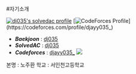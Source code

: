 #자기소개 

[![dj035's solvedac profile](http://mazassumnida.wtf/api/v2/generate_badge?boj=dj035)](https://solved.ac/profile/dj035) [![CodeForces Profile](http://cf.leed.at?id=djayy035_)](https://codeforces.com/profile/djayy035_)

* __*Baekjoon*__ : [dj035](http://icpc.me/dj035)
* __*SolvedAC*__ : [dj035](https://solved.ac/profile/dj035)
* __*Codeforces*__ : [djayy035_](https://codeforces.com/profile/djayy035_) [![](https://run.kaist.ac.kr/badges/codeforces/djayy035_.svg)](https://codeforces.com/profile/djayy035_)

본명 : 노주환
학교 : 서인천고등학교
